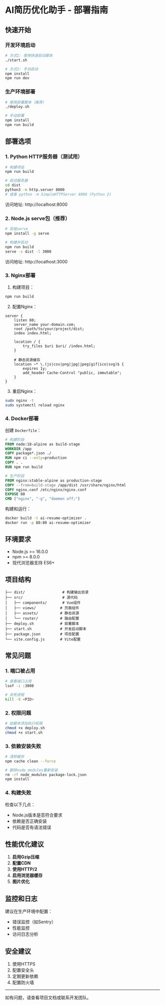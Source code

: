 # AI简历优化助手 - 部署指南

## 快速开始

### 开发环境启动

```bash
# 方式1: 使用快速启动脚本
./start.sh

# 方式2: 手动启动
npm install
npm run dev
```

### 生产环境部署

```bash
# 使用部署脚本（推荐）
./deploy.sh

# 手动部署
npm install
npm run build
```

## 部署选项

### 1. Python HTTP服务器（测试用）

```bash
# 构建项目
npm run build

# 启动服务器
cd dist
python3 -m http.server 8000
# 或者 python -m SimpleHTTPServer 8000 (Python 2)
```

访问地址: http://localhost:8000

### 2. Node.js serve包（推荐）

```bash
# 安装serve
npm install -g serve

# 构建并启动
npm run build
serve -s dist -l 3000
```

访问地址: http://localhost:3000

### 3. Nginx部署

1. 构建项目：
```bash
npm run build
```

2. 配置Nginx：
```nginx
server {
    listen 80;
    server_name your-domain.com;
    root /path/to/your/project/dist;
    index index.html;

    location / {
        try_files $uri $uri/ /index.html;
    }

    # 静态资源缓存
    location ~* \.(js|css|png|jpg|jpeg|gif|ico|svg)$ {
        expires 1y;
        add_header Cache-Control "public, immutable";
    }
}
```

3. 重启Nginx：
```bash
sudo nginx -t
sudo systemctl reload nginx
```

### 4. Docker部署

创建 `Dockerfile`：
```dockerfile
# 构建阶段
FROM node:18-alpine as build-stage
WORKDIR /app
COPY package*.json ./
RUN npm ci --only=production
COPY . .
RUN npm run build

# 生产阶段
FROM nginx:stable-alpine as production-stage
COPY --from=build-stage /app/dist /usr/share/nginx/html
COPY nginx.conf /etc/nginx/nginx.conf
EXPOSE 80
CMD ["nginx", "-g", "daemon off;"]
```

构建和运行：
```bash
docker build -t ai-resume-optimizer .
docker run -p 80:80 ai-resume-optimizer
```

## 环境要求

- Node.js >= 16.0.0
- npm >= 8.0.0
- 现代浏览器支持 ES6+

## 项目结构

```
├── dist/                 # 构建输出目录
├── src/                  # 源代码
│   ├── components/       # Vue组件
│   ├── views/           # 页面组件
│   ├── assets/          # 静态资源
│   └── router/          # 路由配置
├── deploy.sh            # 部署脚本
├── start.sh             # 开发启动脚本
├── package.json         # 项目配置
└── vite.config.js       # Vite配置
```

## 常见问题

### 1. 端口被占用

```bash
# 查看端口占用
lsof -i :3000

# 杀死进程
kill -9 <PID>
```

### 2. 权限问题

```bash
# 给脚本添加执行权限
chmod +x deploy.sh
chmod +x start.sh
```

### 3. 依赖安装失败

```bash
# 清除缓存
npm cache clean --force

# 删除node_modules重新安装
rm -rf node_modules package-lock.json
npm install
```

### 4. 构建失败

检查以下几点：
- Node.js版本是否符合要求
- 依赖是否正确安装
- 代码是否有语法错误

## 性能优化建议

1. **启用Gzip压缩**
2. **配置CDN**
3. **使用HTTP/2**
4. **启用浏览器缓存**
5. **图片优化**

## 监控和日志

建议在生产环境中配置：
- 错误监控（如Sentry）
- 性能监控
- 访问日志分析

## 安全建议

1. 使用HTTPS
2. 配置安全头
3. 定期更新依赖
4. 配置防火墙

---

如有问题，请查看项目文档或联系开发团队。